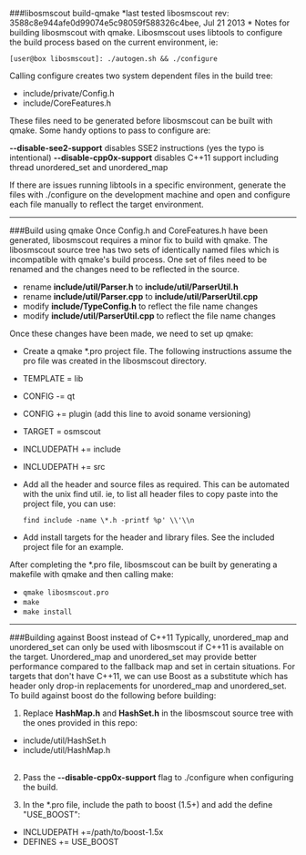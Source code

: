 ###libosmscout build-qmake
*last tested libosmscout rev: 3588c8e944afe0d99074e5c98059f588326c4bee, Jul 21 2013 *
Notes for building libosmscout with qmake. Libosmscout uses libtools to configure the build process based on the current environment, ie:

`[user@box libosmscout]: ./autogen.sh && ./configure`

Calling configure creates two system dependent files in the build tree:

 * include/private/Config.h
 * include/CoreFeatures.h

These files need to be generated before libosmscout can be built with qmake. Some handy options to pass to configure are:

**--disable-see2-support**  disables SSE2 instructions (yes the typo is intentional)
**--disable-cpp0x-support** disables C++11 support including thread unordered_set and unordered_map

If there are issues running libtools in a specific environment, generate the files with ./configure on the development machine and open and configure each file manually to reflect the target environment.

***
###Build using qmake
Once Config.h and CoreFeatures.h have been generated, libosmscout requires a minor fix to build with qmake. The libosmscout source tree has two sets of identically named files which is incompatible with qmake's build process. One set of files need to be renamed and the changes need to be reflected in the source.

* rename **include/util/Parser.h** to **include/util/ParserUtil.h**
* rename **include/util/Parser.cpp** to **include/util/ParserUtil.cpp**
* modify **include/TypeConfig.h** to reflect the file name changes
* modify **include/util/ParserUtil.cpp** to reflect the file name changes

Once these changes have been made, we need to set up qmake: 

* Create a qmake *.pro project file. The following instructions assume the pro file was created in the libosmscout directory.
* TEMPLATE = lib
* CONFIG -= qt
* CONFIG += plugin  (add this line to avoid soname versioning)
* TARGET = osmscout
* INCLUDEPATH += include
* INCLUDEPATH += src
* Add all the header and source files as required. This can be automated with the unix find util. ie, to list all header files to copy paste into the project file, you can use:

  `find include -name \*.h -printf %p' \\'\\n`

* Add install targets for the header and library files. See the included project file for an example.

After completing the *.pro file, libosmscout can be built by generating a makefile with qmake and then calling make:

* `qmake libosmscout.pro`
* `make`
* `make install`

***
###Building against Boost instead of C++11
Typically, unordered_map and unordered_set can only be used with libosmscout if C++11 is available on the target. Unordered_map and unordered_set may provide better performance compared to the fallback map and set in certain situations. For targets that don't have C++11, we can use Boost as a substitute which has header only drop-in replacements for unordered_map and unordered_set. To build against boost do the following before building:

1. Replace **HashMap.h** and **HashSet.h** in the  libosmscout source tree with the ones provided in this repo:
  * include/util/HashSet.h
  * include/util/HashMap.h
<br><br>
2. Pass the **--disable-cpp0x-support** flag to ./configure when configuring the build.

3. In the *.pro file, include the path to boost (1.5+) and add the define "USE_BOOST":
 * INCLUDEPATH +=/path/to/boost-1.5x
 * DEFINES += USE_BOOST

